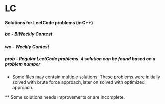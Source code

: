 # LC

#### Solutions for LeetCode problems (in C++)

##### bc - BiWeekly Contest
##### wc - Weekly Contest
##### prob - Regular LeetCode problems. A solution can be found based on a problem number


* Some files may contain multiple solutions. These problems were initially solved with brute force approach, later on solved with optimized approach.

** Some solutions needs improvements or are incomplete.
